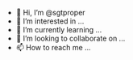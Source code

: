 - 👋 Hi, I’m @sgtproper
- 👀 I’m interested in ...
- 🌱 I’m currently learning ... 
- 💞️ I’m looking to collaborate on ...
- 📫 How to reach me ...

<!---
sgtproper/sgtproper is a ✨ special ✨ repository because its `README.md` (this file) appears on your GitHub profile.
You can click the Preview link to take a look at your changes.
--->
